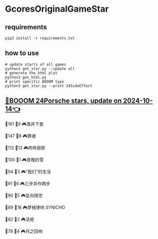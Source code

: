 # GcoresOriginalGameStar

## requirements
```
pip3 install -r requirements.txt
```

## how to use
```
# update starts of all games
python3 get_star.py --update all
# generate the html plot
python3 gen_html.py
# print specific BOOOM type
python3 get_star.py --print 24SideEffect
```

## [🔗BOOOM 24Porsche stars, update on 2024-10-14👈](https://raw.githack.com/sichaozhang1112/GcoresOriginalGameStar/main/html/24Porsche.html) 
🌟161 👥9   🎮落井下食               

🌟147 👥8   🎮罪魂                 

🌟112 👥13  🎮咚咚厨房               

🌟100 👥1   🎮夜晚的雪               

🌟94  👥3   🎮“我们”的生活            

🌟91  👥6   🎮三步并作两步             

🌟90  👥5   🎮坠向晴空               

🌟89  👥18  🎮梦械律响 SYNICHO       

🌟82  👥2   🎮活疮                 

🌟78  👥4   🎮月之回响               

